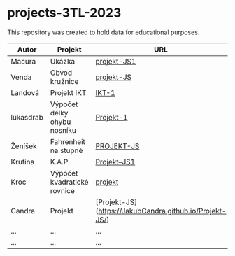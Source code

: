 # projects-3TL-2023

This repository was created to hold data for educational purposes.


| Autor         | Projekt     | URL  |
| ------------- |-------------| -----|
| Macura      | Ukázka | [projekt-JS1](https://macura-spsstav.github.io/projekt-JS1/) |
| Venda | Obvod kružnice | [projekt-JS](https://github.com/wendic11/projekt-JS) |
| Landová |Projekt IKT | [IKT-1](https://landovaa.github.io/IKT-1/) |
| lukasdrab      | Výpočet délky ohybu nosníku | [Projekt-1](https://github.com/lukasdrab/Projekt-1) |
| Ženíšek    | Fahrenheit na stupně | [PROJEKT-JS](https://github.com/gambler123/PROJEKT-JS) |
| Krutina | K.A.P. | [Projekt–JS1](https://stepkr.github.io/Projekt-JS1/) |
| Kroc | Výpočet kvadratické rovnice | [projekt](https://krocv.github.io/projekt/) |
| Candra | Projekt | [Projekt-JS] (https://JakubCandra.github.io/Projekt-JS/) |
| ... | ... | ... |
| ... | ... | ... |
